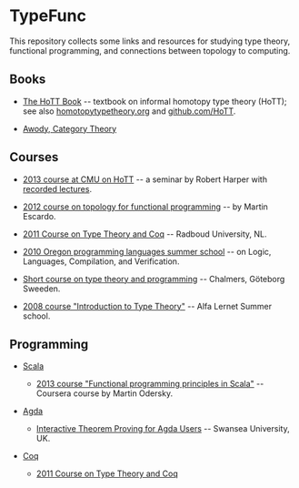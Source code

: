 TypeFunc
========
This repository collects some links and resources for studying type theory, functional programming, and connections between topology to computing.

Books
-----
+ [The HoTT Book][] -- textbook on informal homotopy type theory (HoTT);  
  see also [homotopytypetheory.org][] and [github.com/HoTT][].  

+ [Awody, Category Theory][]

Courses
-------
+ [2013 course at CMU on HoTT][] -- a seminar by Robert Harper with [recorded lectures][].  

+ [2012 course on topology for functional programming][] -- by Martin Escardo.

+ [2011 Course on Type Theory and Coq][] -- Radboud University, NL.

+ [2010 Oregon programming languages summer school][] -- on Logic, Languages, Compilation, and Verification.

+ [Short course on type theory and programming][] -- Chalmers, Göteborg Sweeden.

+ [2008 course "Introduction to Type Theory"][] -- Alfa Lernet Summer school.

Programming
-----------
+ [Scala][]  
    - [2013 course "Functional programming principles in Scala"][] -- Coursera course by Martin Odersky.

+ [Agda][]  
    - [Interactive Theorem Proving for Agda Users][] -- Swansea University, UK.  

+ [Coq][]  
    - [2011 Course on Type Theory and Coq][]


[Scala]: http://www.scala-lang.org/
[Agda]: http://wiki.portal.chalmers.se/agda/pmwiki.php?n=Main.HomePage
[Coq]: http://coq.inria.fr/
[The HoTT Book]: http://homotopytypetheory.org/book/
[2013 course at CMU on HoTT]: http://www.cs.cmu.edu/~rwh/courses/hott/
[recorded lectures]: http://scs.hosted.panopto.com/Panopto/Pages/Sessions/List.aspx#folderID="07756bb0-b872-4a4a-95b1-b77ad206dab3"
[2011 Course on Type Theory and Coq]: http://www.cs.ru.nl/~freek/courses/tt-2011/
[2010 Oregon Programming Languages Summer School]: http://www.cs.uoregon.edu/research/summerschool/summer10/curriculum.html
[Short course on type theory and programming]: http://www.cse.chalmers.se/~bengt/course/typetheory-oneweek.html
[2013 course "Functional programming principles in Scala"]: https://www.coursera.org/course/progfun
[2012 course on topology for functional programming]: http://www.cs.bham.ac.uk/~mhe/.talks/EWSCS2012/
[2008 course "Introduction to Type Theory"]: http://www.cs.ru.nl/~herman/Uruguay2008SummerSchool.html
[Notes from CMU HoTT course]: https://github.com/favonia/hott-notes
[notes directory]: https://github.com/williamdemeo/TypeFunc/tree/master/notes
[the main repository]: https://github.com/favonia/hott-notes
[Interactive Theorem Proving for Agda Users]: http://www.cs.swan.ac.uk/~csetzer/lectures/intertheo/07/interactiveTheoremProvingForAgdaUsers.html
[github.com/HoTT]: https://github.com/HoTT/book
[homotopytypetheory.org]: http://homotopytypetheory.org/
[Awody, Category Theory]: http://carlossicoli.free.fr/A/Awodey_S.-Category_theory-Oxford_University_Press,_USA(2010).pdf
